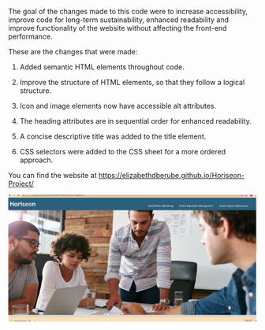The goal of the changes made to this code were to increase accessibility, improve code for long-term sustainability, enhanced readability and improve functionality of the website without affecting the front-end performance.
 
These are the changes that were made:
 
1. Added semantic HTML elements throughout code.
 
2. Improve the structure of HTML elements, so that they follow a logical structure.
 
3. Icon and image elements now have accessible alt attributes.
 
4. The heading attributes are in sequential order for enhanced readability.
 
5. A concise descriptive title was added to the title element.
 
6. CSS selectors were added to the CSS sheet for a more ordered approach.


You can find the website at https://elizabethdberube.github.io/Horiseon-Project/

![image](/Screenshot.png)
